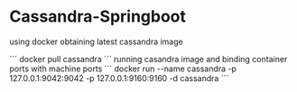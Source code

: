 # Cassandra-Springboot

using docker 
obtaining latest cassandra image

´´´
 docker pull cassandra
´´´
running casandra image and binding container ports with machine ports
´´´
docker run --name cassandra -p 127.0.0.1:9042:9042 -p 127.0.0.1:9160:9160   -d 
cassandra
´´´